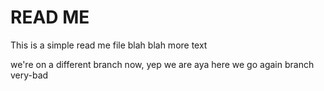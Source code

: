 # READ ME

This is a simple read me file
blah blah
more text


we're on a different branch now, yep we are aya
here we go again
branch very-bad
